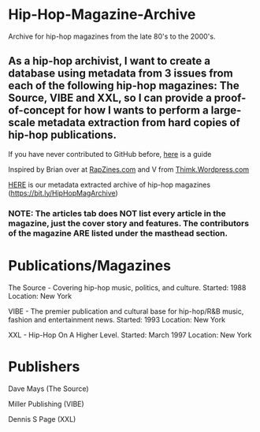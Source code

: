 # Hip-Hop-Magazine-Archive
Archive for hip-hop magazines from the late 80's to the 2000's.

## As a hip-hop archivist, I want to create a database using metadata from 3 issues from each of the following hip-hop magazines: The Source, VIBE and XXL, so I can provide a proof-of-concept for how I wants to perform a large-scale metadata extraction from hard copies of hip-hop publications.

If you have never contributed to GitHub before, [here](https://bits.ashleyblewer.com/blog/2014/11/04/non-technical-persons-guide-to-becoming-an-open-source-software-contributor-via-github/) is a guide 

Inspired by Brian over at [RapZines.com](rapzines.com) and V from [Thimk.Wordpress.com](https://thimk.wordpress.com)

[HERE](bit.ly/HipHopMagArchive) is our metadata extracted archive of hip-hop magazines (https://bit.ly/HipHopMagArchive)

### NOTE: The articles tab does NOT list every article in the magazine, just the cover story and features. The contributors of the magazine ARE listed under the masthead section.



# Publications/Magazines 

The Source - Covering hip-hop music, politics, and culture. Started: 1988 Location: New York 

VIBE  - The premier publication and cultural base for hip-hop/R&B music, fashion and entertainment news. Started: 1993 Location: New York

XXL -  Hip-Hop On A Higher Level. Started: March 1997 Location: New York

# Publishers

Dave Mays (The Source)

Miller Publishing (VIBE)

Dennis S Page (XXL) 


